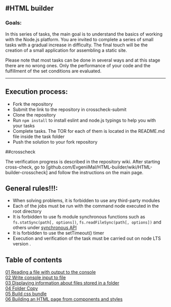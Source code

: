 #HTML builder
---

### Goals:

In this series of tasks, the main goal is to understand the basics of working with the Node.js platform.
You are invited to complete a series of small tasks with a gradual increase in difficulty. The final touch will be the creation of a small application for assembling a static site.

Please note that most tasks can be done in several ways and at this stage there are no wrong ones. Only the performance of your code and the fulfillment of the set conditions are evaluated.

---

## Execution process:
- Fork the repository
- Submit the link to the repository in crosscheck-submit
- Clone the repository
- Run ```npm install``` to install eslint and node.js typings to help you with your tasks
- Complete tasks. The TOR for each of them is located in the README.md file inside the task folder
- Push the solution to your fork repository

##crosscheck
 
The verification progress is described in the repository wiki. After starting cross-check, go to [github.com/EvgeniiMal/HTML-builder/wiki/HTML-builder-crosscheck] and follow the instructions on the main page.

## General rules!!!:

- When solving problems, it is forbidden to use any third-party modules
- Each of the jobs must be run with the command node <job folder name> executed in the root directory
- It is forbidden to use fs module synchronous functions such as ```fs.statSync(path[, options])```,
```fs.readFileSync(path[, options])``` and others under [synchronous API](https://nodejs.org/api/fs.html#fs_synchronous_api)
- It is forbidden to use the setTimeout() timer
- Execution and verification of the task must be carried out on node LTS version .

## Table of contents
[01 Reading a file with output to the console](https://github.com/EvgeniiMal/HTML-builder/tree/main/01-read-file)  
[02 Write console input to file](https://github.com/EvgeniiMal/HTML-builder/blob/main/02-write-file)  
[03 Displaying information about files stored in a folder](https://github.com/EvgeniiMal/HTML-builder/blob/main/03-files-in-folder)  
[04 Folder Copy](https://github.com/EvgeniiMal/HTML-builder/tree/main/04-copy-directory)  
[05 Build css bundle](https://github.com/EvgeniiMal/HTML-builder/blob/main/05-merge-styles)  
[06 Building an HTML page from components and styles](https://github.com/EvgeniiMal/HTML-builder/tree/main/06-build-page)  
